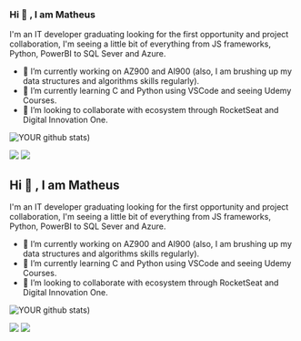 
### Hi 👋  , I am Matheus 
I'm an IT developer graduating looking for the first opportunity and project collaboration, I'm seeing a little bit of everything from JS frameworks, Python, PowerBI to SQL Sever and Azure.
- 🔭 I’m currently working on AZ900 and AI900 (also, I am brushing up my data structures and algorithms skills regularly).  
- 🌱 I’m currently learning C and Python using VSCode and seeing Udemy Courses.  
- 🤝 I’m looking to collaborate with ecosystem through RocketSeat and Digital Innovation One.
  
![YOUR github stats](https://github-readme-stats.vercel.app/api?username=L4TN&show_icons=true&theme=radical))  
  

[<img src="https://img.shields.io/badge/medium-%2312100E.svg?&style=for-the-badge&logo=medium&logoColor=white" />](https://medium.com/@l4tn) [<img src="https://img.shields.io/badge/linkedin-%230077B5.svg?&style=for-the-badge&logo=linkedin&logoColor=white" />](https://www.linkedin.com/in/matt-sousa-dias/) 
## Hi 👋  , I am Matheus 
I'm an IT developer graduating looking for the first opportunity and project collaboration, I'm seeing a little bit of everything from JS frameworks, Python, PowerBI to SQL Sever and Azure.
- 🔭 I’m currently working on AZ900 and AI900 (also, I am brushing up my data structures and algorithms skills regularly).  
- 🌱 I’m currently learning C and Python using VSCode and seeing Udemy Courses.  
- 🤝 I’m looking to collaborate with ecosystem through RocketSeat and Digital Innovation One.
  
![YOUR github stats](https://github-readme-stats.vercel.app/api?username=L4TN&show_icons=true&theme=radical))  
  

[<img src="https://img.shields.io/badge/medium-%2312100E.svg?&style=for-the-badge&logo=medium&logoColor=white" />](https://medium.com/@l4tn) [<img src="https://img.shields.io/badge/linkedin-%230077B5.svg?&style=for-the-badge&logo=linkedin&logoColor=white" />](https://www.linkedin.com/in/matt-sousa-dias/) 

